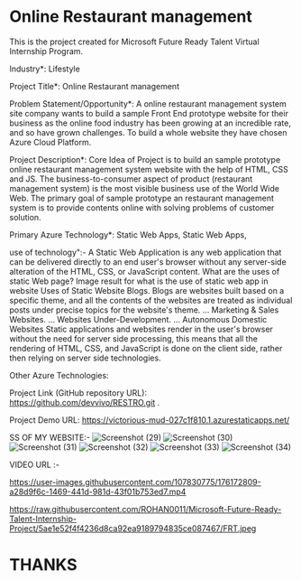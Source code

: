 # Online Restaurant management
This is the project created for Microsoft Future Ready Talent Virtual Internship Program.

Industry*:
Lifestyle

Project Title*:
Online Restaurant management

Problem Statement/Opportunity*:
A online restaurant management system site company wants to build a sample Front End prototype website for their business as the online food industry has been growing at an incredible rate, and so have grown challenges. To build a whole website they have chosen Azure Cloud Platform.

Project Description*:
Core Idea of Project is to build an sample prototype online restaurant management system website with the help of HTML, CSS and JS. The business-to-consumer aspect of product (restaurant management system) is the most visible business use of the World Wide Web. The primary goal of sample prototype an restaurant management system is to provide contents online with solving problems of customer solution.

Primary Azure Technology*:
Static Web Apps, Static Web Apps,

use of technology":-
A Static Web Application is any web application that can be delivered directly to an end user's browser without any server-side alteration of the HTML, CSS, or JavaScript content. What are the uses of static Web page? Image result for what is the use of static web app in website Uses of Static Website Blogs. Blogs are websites built based on a specific theme, and all the contents of the websites are treated as individual posts under precise topics for the website's theme. ... Marketing & Sales Websites. ... Websites Under-Development. ... Autonomous Domestic Websites Static applications and websites render in the user's browser without the need for server side processing, this means that all the rendering of HTML, CSS, and JavaScript is done on the client side, rather then relying on server side technologies.

Other Azure Technologies:


Project Link (GitHub repository URL):
https://github.com/devvivo/RESTRO.git
.

Project Demo URL:
https://victorious-mud-027c1f810.1.azurestaticapps.net/

SS OF MY WEBSITE:-
![Screenshot (29)](https://user-images.githubusercontent.com/107830775/176170527-6a49d1df-cb81-453a-8508-d84c2f7c2e6d.png)
![Screenshot (30)](https://user-images.githubusercontent.com/107830775/176170541-827cce96-3dd6-432a-896b-a30e9b02559d.png)
![Screenshot (31)](https://user-images.githubusercontent.com/107830775/176170549-44f86ed9-f0b9-4aa3-af59-066856b0da12.png)
![Screenshot (32)](https://user-images.githubusercontent.com/107830775/176170565-5bb1a1e0-f338-4312-accf-1ad94559cf12.png)
![Screenshot (33)](https://user-images.githubusercontent.com/107830775/176170577-99169842-daa2-4738-b3ab-24f40f9f6c06.png)
![Screenshot (34)](https://user-images.githubusercontent.com/107830775/176170590-c2ca40f9-f9e8-4248-8f5a-347c1471e233.png)

VIDEO URL :-



https://user-images.githubusercontent.com/107830775/176172809-a28d9f6c-1469-441d-981d-43f01b753ed7.mp4




https://raw.githubusercontent.com/ROHAN0011/Microsoft-Future-Ready-Talent-Internship-Project/5ae1e52f4f4236d8ca92ea9189794835ce087467/FRT.jpeg



# THANKS



